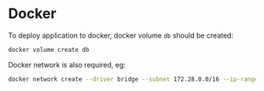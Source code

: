 # Docker

To deploy application to docker, docker volume `db` should be created:
```bash
docker volume create db
```
Docker network is also required, eg:
```bash
docker network create --driver bridge --subnet 172.28.0.0/16 --ip-range 172.28.5.0/24 --gateway 172.28.5.254 petclinic
```
